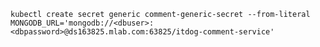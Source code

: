 `kubectl create secret generic comment-generic-secret --from-literal MONGODB_URL='mongodb://<dbuser>:<dbpassword>@ds163825.mlab.com:63825/itdog-comment-service'`
